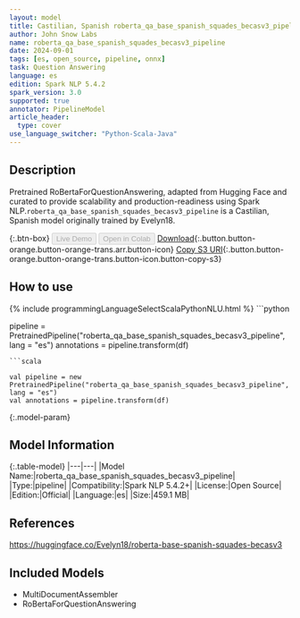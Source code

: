 ```yaml
---
layout: model
title: Castilian, Spanish roberta_qa_base_spanish_squades_becasv3_pipeline pipeline RoBertaForQuestionAnswering from Evelyn18
author: John Snow Labs
name: roberta_qa_base_spanish_squades_becasv3_pipeline
date: 2024-09-01
tags: [es, open_source, pipeline, onnx]
task: Question Answering
language: es
edition: Spark NLP 5.4.2
spark_version: 3.0
supported: true
annotator: PipelineModel
article_header:
  type: cover
use_language_switcher: "Python-Scala-Java"
---
```


## Description

Pretrained RoBertaForQuestionAnswering, adapted from Hugging Face and curated to provide scalability and production-readiness using Spark NLP.`roberta_qa_base_spanish_squades_becasv3_pipeline` is a Castilian, Spanish model originally trained by Evelyn18.

{:.btn-box}
<button class="button button-orange" disabled>Live Demo</button>
<button class="button button-orange" disabled>Open in Colab</button>
[Download](https://s3.amazonaws.com/auxdata.johnsnowlabs.com/public/models/roberta_qa_base_spanish_squades_becasv3_pipeline_es_5.4.2_3.0_1725200446177.zip){:.button.button-orange.button-orange-trans.arr.button-icon}
[Copy S3 URI](s3://auxdata.johnsnowlabs.com/public/models/roberta_qa_base_spanish_squades_becasv3_pipeline_es_5.4.2_3.0_1725200446177.zip){:.button.button-orange.button-orange-trans.button-icon.button-copy-s3}

## How to use



<div class="tabs-box" markdown="1">
{% include programmingLanguageSelectScalaPythonNLU.html %}
```python

pipeline = PretrainedPipeline("roberta_qa_base_spanish_squades_becasv3_pipeline", lang = "es")
annotations =  pipeline.transform(df)   

```
```scala

val pipeline = new PretrainedPipeline("roberta_qa_base_spanish_squades_becasv3_pipeline", lang = "es")
val annotations = pipeline.transform(df)

```
</div>

{:.model-param}
## Model Information

{:.table-model}
|---|---|
|Model Name:|roberta_qa_base_spanish_squades_becasv3_pipeline|
|Type:|pipeline|
|Compatibility:|Spark NLP 5.4.2+|
|License:|Open Source|
|Edition:|Official|
|Language:|es|
|Size:|459.1 MB|

## References

https://huggingface.co/Evelyn18/roberta-base-spanish-squades-becasv3

## Included Models

- MultiDocumentAssembler
- RoBertaForQuestionAnswering